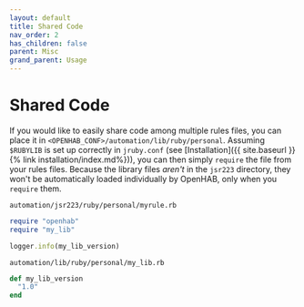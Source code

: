 ```yaml
---
layout: default
title: Shared Code
nav_order: 2
has_children: false
parent: Misc
grand_parent: Usage
---
```


# Shared Code

If you would like to easily share code among multiple rules files, you can
place it in `<OPENHAB_CONF>/automation/lib/ruby/personal`. Assuming `$RUBYLIB`
is set up correctly in `jruby.conf` (see [Installation]({{ site.baseurl }}{% link installation/index.md%})),
you can then simply `require` the file from your rules files. Because the
library files _aren't_ in the `jsr223` directory, they won't be automatically
loaded individually by OpenHAB, only when you `require` them.

`automation/jsr223/ruby/personal/myrule.rb`
```ruby
require "openhab"
require "my_lib"

logger.info(my_lib_version)
```

`automation/lib/ruby/personal/my_lib.rb`
```ruby
def my_lib_version
  "1.0"
end
```
